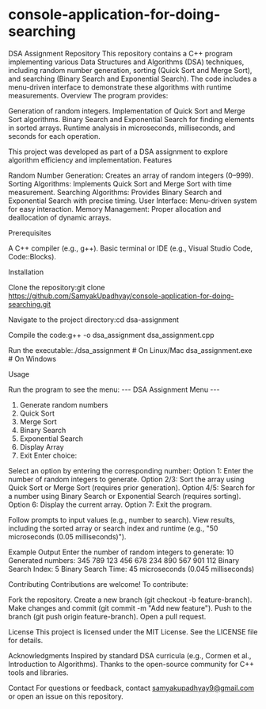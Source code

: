 # console-application-for-doing-searching 
DSA Assignment Repository
This repository contains a C++ program implementing various Data Structures and Algorithms (DSA) techniques, including random number generation, sorting (Quick Sort and Merge Sort), and searching (Binary Search and Exponential Search). The code includes a menu-driven interface to demonstrate these algorithms with runtime measurements.
Overview
The program provides:

Generation of random integers.
Implementation of Quick Sort and Merge Sort algorithms.
Binary Search and Exponential Search for finding elements in sorted arrays.
Runtime analysis in microseconds, milliseconds, and seconds for each operation.

This project was developed as part of a DSA assignment to explore algorithm efficiency and implementation.
Features

Random Number Generation: Creates an array of random integers (0–999).
Sorting Algorithms: Implements Quick Sort and Merge Sort with time measurement.
Searching Algorithms: Provides Binary Search and Exponential Search with precise timing.
User Interface: Menu-driven system for easy interaction.
Memory Management: Proper allocation and deallocation of dynamic arrays.

Prerequisites

A C++ compiler (e.g., g++).
Basic terminal or IDE (e.g., Visual Studio Code, Code::Blocks).

Installation

Clone the repository:git clone https://github.com/SamyakUpadhyay/console-application-for-doing-searching.git


Navigate to the project directory:cd dsa-assignment


Compile the code:g++ -o dsa_assignment dsa_assignment.cpp


Run the executable:./dsa_assignment  # On Linux/Mac
dsa_assignment.exe  # On Windows



Usage

Run the program to see the menu:
--- DSA Assignment Menu ---

1. Generate random numbers
2. Quick Sort
3. Merge Sort
4. Binary Search
5. Exponential Search
6. Display Array
7. Exit
Enter choice:


Select an option by entering the corresponding number:
Option 1: Enter the number of random integers to generate.
Option 2/3: Sort the array using Quick Sort or Merge Sort (requires prior generation).
Option 4/5: Search for a number using Binary Search or Exponential Search (requires sorting).
Option 6: Display the current array.
Option 7: Exit the program.


Follow prompts to input values (e.g., number to search).
View results, including the sorted array or search index and runtime (e.g., "50 microseconds (0.05 milliseconds)").

Example Output
Enter the number of random integers to generate: 10
Generated numbers: 345 789 123 456 678 234 890 567 901 112
Binary Search Index: 5
Binary Search Time: 45 microseconds (0.045 milliseconds)

Contributing
Contributions are welcome! To contribute:

Fork the repository.
Create a new branch (git checkout -b feature-branch).
Make changes and commit (git commit -m "Add new feature").
Push to the branch (git push origin feature-branch).
Open a pull request.

License
This project is licensed under the MIT License. See the LICENSE file for details.

Acknowledgments
Inspired by standard DSA curricula (e.g., Cormen et al., Introduction to Algorithms).
Thanks to the open-source community for C++ tools and libraries.

Contact
For questions or feedback, contact samyakupadhyay9@gmail.com or open an issue on this repository.
